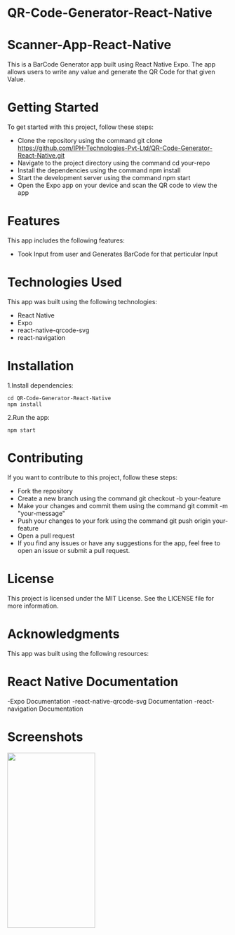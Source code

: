 # QR-Code-Generator-React-Native
# Scanner-App-React-Native
 This is a BarCode Generator app built using React Native Expo. The app allows users to write any value and generate the QR Code for that given Value.
 
# Getting Started
To get started with this project, follow these steps:

 - Clone the repository using the command git clone https://github.com/IPH-Technologies-Pvt-Ltd/QR-Code-Generator-React-Native.git
 - Navigate to the project directory using the command cd your-repo
 - Install the dependencies using the command npm install
 - Start the development server using the command npm start
 - Open the Expo app on your device and scan the QR code to view the app

# Features
This app includes the following features:

 - Took Input from user and Generates BarCode for that perticular Input

# Technologies Used
 This app was built using the following technologies:

 - React Native
 - Expo
 - react-native-qrcode-svg
 - react-navigation

# Installation

1.Install dependencies:

    cd QR-Code-Generator-React-Native
    npm install

2.Run the app:

    npm start

# Contributing
 If you want to contribute to this project, follow these steps:

 - Fork the repository
 - Create a new branch using the command git checkout -b your-feature
 - Make your changes and commit them using the command git commit -m "your-message"
 - Push your changes to your fork using the command git push origin your-feature
 - Open a pull request
 - If you find any issues or have any suggestions for the app, feel free to open an issue or submit a pull request.

# License
 This project is licensed under the MIT License. See the LICENSE file for more information.

# Acknowledgments
 This app was built using the following resources:

# React Native Documentation
 -Expo Documentation
 -react-native-qrcode-svg Documentation
 -react-navigation Documentation


# Screenshots
<img src="https://user-images.githubusercontent.com/124868842/220317303-5c694139-14fd-4e68-8d6d-e19dd8050956.gif" 
     width="200" 
     height="400"/>

